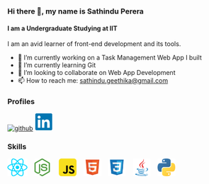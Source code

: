 ### Hi there 👋, my name is Sathindu Perera
#### I am a Undergraduate Studying at IIT 
I am an avid learner of front-end development and its tools.

- 🔭 I’m currently working on a Task Management Web App I built
- 🌱 I’m currently learning Git 
- 👯 I’m looking to collaborate on Web App Development  
- 📫 How to reach me: sathindu.geethika@gmail.com 

### Profiles

[<img src='github(1).svg' alt='github' height='40'>](https://github.com/SathinduPerera)  [<img src='linkedin-original.svg' alt='linkedin' height='40'>](https://www.linkedin.com/in/sathindu-perera-ba9701251/)  

### Skills

<img src='react.svg' alt='github' height='40'> &nbsp;&nbsp; <img src='node-js.svg' alt='github' height='40'> &nbsp;&nbsp;&nbsp; <img src='javascript.svg' alt='github' height='40'> &nbsp;&nbsp; <img src='file-type-html.svg' alt='github' height='40'> &nbsp;&nbsp; <img src='file-type-css.svg' alt='github' height='40'> &nbsp;&nbsp; <img src='java-original.svg' alt='github' height='40'> &nbsp;&nbsp; <img src='python.svg' alt='github' height='40'>




